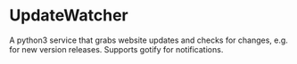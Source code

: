 # UpdateWatcher
A python3 service that grabs website updates and checks for changes, e.g. for new version releases. Supports gotify for notifications.
